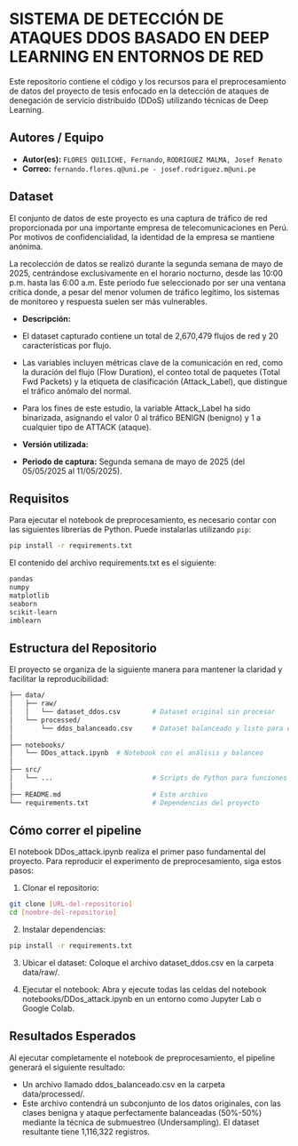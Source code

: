 # SISTEMA DE DETECCIÓN DE ATAQUES DDOS BASADO EN DEEP LEARNING EN ENTORNOS DE RED

Este repositorio contiene el código y los recursos para el preprocesamiento de datos del proyecto de tesis enfocado en la detección de ataques de denegación de servicio distribuido (DDoS) utilizando técnicas de Deep Learning.

## Autores / Equipo

* **Autor(es):** `FLORES QUILICHE, Fernando`, `RODRIGUEZ MALMA, Josef Renato`
* **Correo:** `fernando.flores.q@uni.pe - josef.rodriguez.m@uni.pe`

## Dataset

El conjunto de datos de este proyecto es una captura de tráfico de red proporcionada por una importante empresa de telecomunicaciones en Perú. Por motivos de confidencialidad, la identidad de la empresa se mantiene anónima.

La recolección de datos se realizó durante la segunda semana de mayo de 2025, centrándose exclusivamente en el horario nocturno, desde las 10:00 p.m. hasta las 6:00 a.m. Este periodo fue seleccionado por ser una ventana crítica donde, a pesar del menor volumen de tráfico legítimo, los sistemas de monitoreo y respuesta suelen ser más vulnerables.

* **Descripción:**
* El dataset capturado contiene un total de 2,670,479 flujos de red y 20 características por flujo.
* Las variables incluyen métricas clave de la comunicación en red, como la duración del flujo (Flow Duration), el conteo total de paquetes (Total Fwd Packets) y la etiqueta de clasificación (Attack_Label), que distingue el tráfico anómalo del normal.
* Para los fines de este estudio, la variable Attack_Label ha sido binarizada, asignando el valor 0 al tráfico BENIGN (benigno) y 1 a cualquier tipo de ATTACK (ataque).

* **Versión utilizada:**
* **Periodo de captura:** Segunda semana de mayo de 2025 (del 05/05/2025 al 11/05/2025).

## Requisitos

Para ejecutar el notebook de preprocesamiento, es necesario contar con las siguientes librerías de Python. Puede instalarlas utilizando `pip`:

```bash
pip install -r requirements.txt
```
El contenido del archivo requirements.txt es el siguiente:
```bash
pandas
numpy
matplotlib
seaborn
scikit-learn
imblearn
```

## Estructura del Repositorio
El proyecto se organiza de la siguiente manera para mantener la claridad y facilitar la reproducibilidad:

```bash
├── data/
│   ├── raw/
│   │   └── dataset_ddos.csv        # Dataset original sin procesar
│   └── processed/
│       └── ddos_balanceado.csv     # Dataset balanceado y listo para el modelo
│
├── notebooks/
│   └── DDos_attack.ipynb  # Notebook con el análisis y balanceo
│
├── src/
│   └── ...                         # Scripts de Python para funciones auxiliares (si aplica)
│
├── README.md                       # Este archivo
└── requirements.txt                # Dependencias del proyecto
```

## Cómo correr el pipeline
El notebook DDos_attack.ipynb realiza el primer paso fundamental del proyecto. Para reproducir el experimento de preprocesamiento, siga estos pasos:

1. Clonar el repositorio:

```bash
git clone [URL-del-repositorio]
cd [nombre-del-repositorio]
```

2. Instalar dependencias:
```bash
pip install -r requirements.txt
```
3. Ubicar el dataset: Coloque el archivo dataset_ddos.csv en la carpeta data/raw/.

4. Ejecutar el notebook: Abra y ejecute todas las celdas del notebook notebooks/DDos_attack.ipynb en un entorno como Jupyter Lab o Google Colab.

## Resultados Esperados
Al ejecutar completamente el notebook de preprocesamiento, el pipeline generará el siguiente resultado:
- Un archivo llamado ddos_balanceado.csv en la carpeta data/processed/.
- Este archivo contendrá un subconjunto de los datos originales, con las clases benigna y ataque perfectamente balanceadas (50%-50%) mediante la técnica de submuestreo (Undersampling). El dataset resultante tiene 1,116,322 registros.
